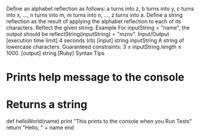 Define an alphabet reflection as follows: a turns into z, b turns into y, c turns into x, ..., n turns into m, m turns into n, ..., z turns into a.
Define a string reflection as the result of applying the alphabet reflection to each of its characters.
Reflect the given string.
Example
For inputString = "name", the output should be
reflectString(inputString) = "mznv".
Input/Output
[execution time limit] 4 seconds (rb)
[input] string inputString
A string of lowercase characters.
Guaranteed constraints:
3 ≤ inputString.length ≤ 1000.
[output] string
[Ruby] Syntax Tips
# Prints help message to the console
# Returns a string
def helloWorld(name)
    print "This prints to the console when you Run Tests"
    return "Hello, " + name
end
